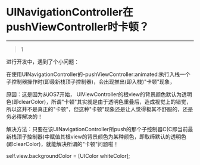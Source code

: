 # UINavigationController在pushViewController时卡顿？
___



> 1

进行开发中，遇到了个小问题：

在使用UINavigationController的-pushViewController:animated:执行入栈一个子控制器操作时(即最新栈顶子控制器)，会出现推出(即入栈)"卡顿"现象，

原因：这是因为从iOS7开始， UIViewController的根view的背景颜色默认为透明色(即clearColor)，所谓"卡顿"其实就是由于透明色重叠后，造成视觉上的错觉，所以这并不是真正的"卡顿"，但这种"卡顿"现象还是让人觉得极其不舒服的，还是务必得解决的！

解决方法：只要在该UINavigationController所push的那个子控制器C(C即当前最新栈顶子控制器)中赋值其根view的背景颜色为某种颜色，即取缔默认的透明色  (即clearColor)，就能解决所谓的"卡顿"问题啦！

 self.view.backgroundColor = [UIColor whiteColor];